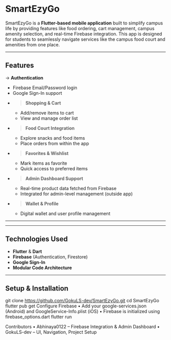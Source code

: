 # SmartEzyGo

SmartEzyGo is a **Flutter-based mobile application** built to simplify campus life by providing features like food ordering, cart management, campus amenity selection, and real-time Firebase integration. This app is designed for students to seamlessly navigate services like the campus food court and amenities from one place.

---

##  Features

-> **Authentication**
  - Firebase Email/Password login
  - Google Sign-In support
- > **Shopping & Cart**
  - Add/remove items to cart
  - View and manage order list
- >**Food Court Integration**
  - Explore snacks and food items
  - Place orders from within the app
- > **Favorites & Wishlist**
  - Mark items as favorite
  - Quick access to preferred items
- > **Admin Dashboard Support**
  - Real-time product data fetched from Firebase
  - Integrated for admin-level management (outside app)
- > **Wallet & Profile**
  - Digital wallet and user profile management

---

---

##  Technologies Used

- **Flutter** & **Dart**
- **Firebase** (Authentication, Firestore)
- **Google Sign-In**
- **Modular Code Architecture**

---

##  Setup & Installation


   git clone https://github.com/GokuLS-dev/SmartEzyGo.git
   cd SmartEzyGo <br>
   flutter pub get
   Configure Firebase
	•	Add your google-services.json (Android) and GoogleService-Info.plist (iOS)
     	•	Firebase is initialized using firebase_options.dart
flutter run

 Contributors
	•	Abhinaya0122 – Firebase Integration & Admin Dashboard
	•	GokuLS-dev – UI, Navigation, Project Setup
